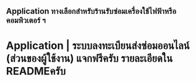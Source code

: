 
## Application ทางเลือกสำหรับร้านรับซ่อมเครื่องใช้ไฟฟ้าหรือคอมพิวเตอร์ ฯ
# Application | ระบบลงทะเบียนส่งซ่อมออนไลน์ (ส่วนของผู้ใช้งาน) แจกฟรีครับ รายละเอียดใน READMEครับ

